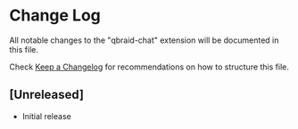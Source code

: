 # Change Log

All notable changes to the "qbraid-chat" extension will be documented in this file.

Check [Keep a Changelog](http://keepachangelog.com/) for recommendations on how to structure this file.

## [Unreleased]

- Initial release